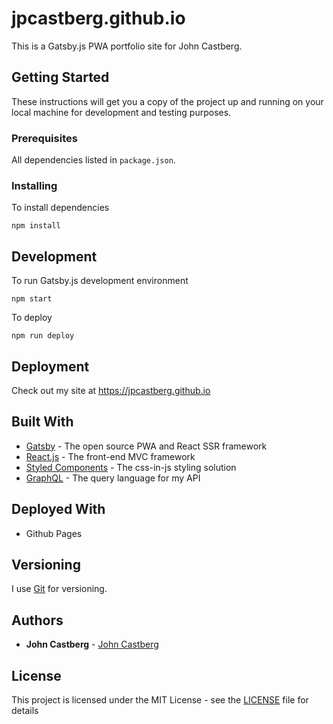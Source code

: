 # jpcastberg.github.io

This is a Gatsby.js PWA portfolio site for John Castberg.

## Getting Started

These instructions will get you a copy of the project up and running on your local machine for development and testing purposes.

### Prerequisites

All dependencies listed in `package.json`.

### Installing

To install dependencies

```
npm install
```

## Development

To run Gatsby.js development environment

```
npm start
```

To deploy

```
npm run deploy
```

## Deployment

Check out my site at https://jpcastberg.github.io

## Built With

- [Gatsby](https://www.gatsbyjs.org/) - The open source PWA and React SSR framework
- [React.js](https://reactjs.org/) - The front-end MVC framework
- [Styled Components](https://www.styled-components.com/) - The css-in-js styling solution
- [GraphQL](https://graphql.org/) - The query language for my API

## Deployed With

- Github Pages

## Versioning

I use [Git](https://git-scm.com/) for versioning.

## Authors

- **John Castberg** - [John Castberg](https://jpcastberg.github.io/)

## License

This project is licensed under the MIT License - see the [LICENSE](LICENSE) file for details